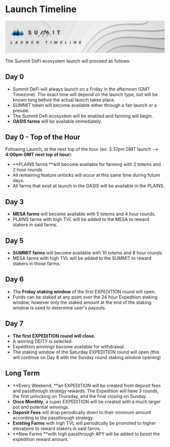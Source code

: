 # Launch Timeline

![](<.gitbook/assets/launch-timeline-masthead (1).jpg>)

The Summit DeFi ecosystem launch will proceed as follows:

## Day 0

* Summit DeFi will always launch on a Friday in the afternoon (GMT Timezone). The exact time will depend on the launch type, but will be known long before the actual launch takes place.
* SUMMIT token will become available either through a fair launch or a presale.
* The Summit Defi ecosystem will be enabled and farming will begin.
* **OASIS farms** will be available immediately.

## Day 0 - Top of the Hour

Following Launch, at the next top of the hour (ex: 3:37pm GMT launch --> **4:00pm GMT next top of hour**):

* **PLAINS farms **will become available for farming with 2 totems and 2 hour rounds.
* All remaining feature unlocks will occur at this same time during future days.
* All farms that exist at launch in the OASIS will be available in the PLAINS.

## Day 3

* **MESA farms** will become available with 5 totems and 4 hour rounds.
* PLAINS farms with high TVL will be added to the MESA to reward stakers in said farms.

## Day 5

* **SUMMIT farms** will become available with 10 totems and 8 hour rounds.
* MESA farms with high TVL will be added to the SUMMIT to reward stakers in those farms.

## Day 6

* The **Friday staking window** of the first EXPEDITION round will open.
* Funds can be staked at any point over the 24 hour Expedition staking window, however only the staked amount at the end of the staking window is used to determine user's payouts.

## Day 7

* **The first EXPEDITION round will close.**
* A winning DEITY is selected.
* Expedition winnings become available for withdrawal.
* The staking window of the Saturday EXPEDITION round will open (this will continue on Day 8 with the Sunday round staking window opening)

## Long Term

* **Every Weekend, **an EXPEDITION will be created from deposit fees and passthrough strategy rewards. The Expedition will have 3 rounds, the first unlocking on Thursday, and the final closing on Sunday.
* **Once Monthly**, a super EXPEDITION will be created with a much larger pot and potential winnings.
* **Deposit Fees** will drop periodically down to their minimum amount according to the passthrough strategy.&#x20;
* **Existing Farms** with high TVL will periodically be promoted to higher elevations to reward stakers in said farms.
* **New Farms **with high passthrough APY will be added to boost the expedition reward amount.

